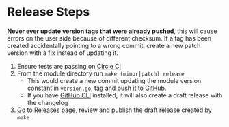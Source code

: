 Release Steps
=============

**Never ever update version tags that were already pushed**, this will cause errors on the user side because of different checksum. If a tag has been created accidentally pointing to a wrong commit, create a new patch version with a fix instead of updating it.

1. Ensure tests are passing on [Circle CI](https://app.circleci.com/pipelines/github/instana/go-sensor)
2. From the module directory run `make (minor|patch) release`
   - This would create a new commit updating the module version constant in `version.go`, tag and push it to GitHub.
   - If you have [GitHub CLI](https://cli.github.com/) installed, it will also create a draft release with the changelog
3. Go to [Releases](https://github.com/mier85/go-sensor/releases) page, review and publish the draft release created by `make`
